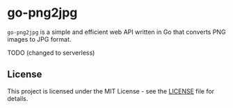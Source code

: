 # go-png2jpg

`go-png2jpg` is a simple and efficient web API written in Go that converts PNG images to JPG format.

TODO (changed to serverless)

## License

This project is licensed under the MIT License - see the [LICENSE](LICENSE) file for details.
